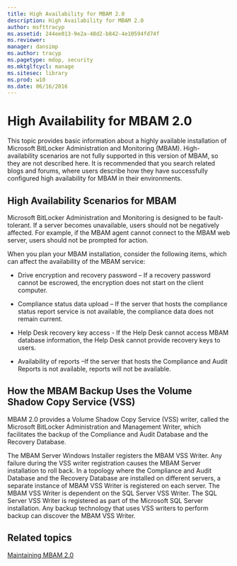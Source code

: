 ```yaml
---
title: High Availability for MBAM 2.0
description: High Availability for MBAM 2.0
author: msfttracyp
ms.assetid: 244ee013-9e2a-48d2-b842-4e10594fd74f
ms.reviewer: 
manager: dansimp
ms.author: tracyp
ms.pagetype: mdop, security
ms.mktglfcycl: manage
ms.sitesec: library
ms.prod: w10
ms.date: 06/16/2016
---
```



# High Availability for MBAM 2.0


This topic provides basic information about a highly available installation of Microsoft BitLocker Administration and Monitoring (MBAM). High-availability scenarios are not fully supported in this version of MBAM, so they are not described here. It is recommended that you search related blogs and forums, where users describe how they have successfully configured high availability for MBAM in their environments.

## High Availability Scenarios for MBAM


Microsoft BitLocker Administration and Monitoring is designed to be fault-tolerant. If a server becomes unavailable, users should not be negatively affected. For example, if the MBAM agent cannot connect to the MBAM web server, users should not be prompted for action.

When you plan your MBAM installation, consider the following items, which can affect the availability of the MBAM service:

-   Drive encryption and recovery password – If a recovery password cannot be escrowed, the encryption does not start on the client computer.

-   Compliance status data upload – If the server that hosts the compliance status report service is not available, the compliance data does not remain current.

-   Help Desk recovery key access - If the Help Desk cannot access MBAM database information, the Help Desk cannot provide recovery keys to users.

-   Availability of reports –If the server that hosts the Compliance and Audit Reports is not available, reports will not be available.

## <a href="" id="how-the-mbam-backup-uses-the-volume-shadow-copy-service--vss--"></a>How the MBAM Backup Uses the Volume Shadow Copy Service (VSS)


MBAM 2.0 provides a Volume Shadow Copy Service (VSS) writer, called the Microsoft BitLocker Administration and Management Writer, which facilitates the backup of the Compliance and Audit Database and the Recovery Database.

The MBAM Server Windows Installer registers the MBAM VSS Writer. Any failure during the VSS writer registration causes the MBAM Server installation to roll back. In a topology where the Compliance and Audit Database and the Recovery Database are installed on different servers, a separate instance of MBAM VSS Writer is registered on each server. The MBAM VSS Writer is dependent on the SQL Server VSS Writer. The SQL Server VSS Writer is registered as part of the Microsoft SQL Server installation. Any backup technology that uses VSS writers to perform backup can discover the MBAM VSS Writer.

## Related topics


[Maintaining MBAM 2.0](maintaining-mbam-20-mbam-2.md)

 

 





